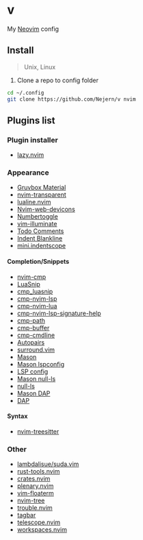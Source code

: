 ﻿# v

My [Neovim](https://neovim.io/) config

## Install

> Unix, Linux

1. Clone a repo to config folder

 ```bash
 cd ~/.config
 git clone https://github.com/Nejern/v nvim
 ```

## Plugins list

### Plugin installer

- [lazy.nvim](https://github.com/folke/lazy.nvim)

### Appearance

- [Gruvbox Material](https://github.com/sainnhe/gruvbox-material)
- [nvim-transparent](https://github.com/xiyaowong/transparent.nvim)
- [lualine.nvim](https://github.com/nvim-lualine/lualine.nvim)
- [Nvim-web-devicons](kyazdani42/nvim-web-devicons)
- [Numbertoggle](https://github.com/jeffkreeftmeijer/vim-numbertoggle)
- [vim-illuminate](https://github.com/RRethy/vim-illuminate)
- [Todo Comments](https://github.com/folke/todo-comments.nvim)
- [Indent Blankline](https://github.com/lukas-reineke/indent-blankline.nvim)
- [mini.indentscope](https://github.com/echasnovski/mini.indentscope)

#### Completion/Snippets

- [nvim-cmp](https://github.com/hrsh7th/nvim-cmp)
- [LuaSnip](https://github.com/L3MON4D3/LuaSnip)
- [cmp_luasnip](https://github.com/saadparwaiz1/cmp_luasnip)
- [cmp-nvim-lsp](https://github.com/hrsh7th/cmp-nvim-lsp)
- [cmp-nvim-lua](https://github.com/hrsh7th/cmp-nvim-lua)
- [cmp-nvim-lsp-signature-help](https://github.com/hrsh7th/cmp-nvim-lsp-signature-help)
- [cmp-path](https://github.com/hrsh7th/cmp-path)
- [cmp-buffer](https://github.com/hrsh7th/cmp-buffer)
- [cmp-cmdline](https://github.com/hrsh7th/cmp-cmdline)
- [Autopairs](https://github.com/windwp/nvim-autopairs)
- [surround.vim](https://github.com/tpope/vim-surround)
- [Mason](https://github.com/williamboman/mason.nvim)
- [Mason lspconfig](https://github.com/williamboman/mason-lspconfig.nvim)
- [LSP config](https://github.com/neovim/nvim-lspconfig)
- [Mason null-ls](https://github.com/jay-babu/mason-null-ls.nvim)
- [null-ls](https://github.com/jose-elias-alvarez/null-ls.nvim)
- [Mason DAP](https://github.com/jay-babu/mason-nvim-dap.nvim)
- [DAP](https://github.com/mfussenegger/nvim-dap)

#### Syntax

- [nvim-treesitter](https://github.com/nvim-treesitter/nvim-treesitter)

### Other

- [lambdalisue/suda.vim](https://github.com/lambdalisue/suda.vim)
- [rust-tools.nvim](https://github.com/simrat39/rust-tools.nvim)
- [crates.nvim](https://github.com/saecki/crates.nvim)
- [plenary.nvim](https://github.com/nvim-lua/plenary.nvim)
- [vim-floaterm](https://github.com/voldikss/vim-floaterm)
- [nvim-tree](https://github.com/nvim-tree/nvim-tree.lua)
- [trouble.nvim](https://github.com/folke/trouble.nvim)
- [tagbar](https://github.com/preservim/tagbar)
- [telescope.nvim](https://github.com/nvim-telescope/telescope.nvim)
- [workspaces.nvim](https://github.com/natecraddock/workspaces.nvim)
